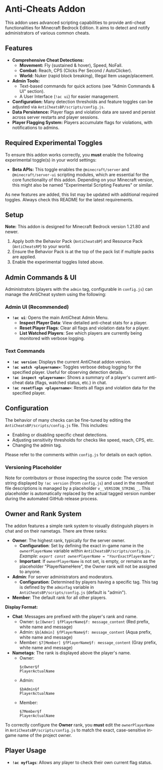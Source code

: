 # Anti-Cheats Addon

This addon uses advanced scripting capabilities to provide anti-cheat functionalities for Minecraft Bedrock Edition. It aims to detect and notify administrators of various common cheats.

## Features

*   **Comprehensive Cheat Detections:**
    *   **Movement:** Fly (sustained & hover), Speed, NoFall.
    *   **Combat:** Reach, CPS (Clicks Per Second / AutoClicker).
    *   **World:** Nuker (rapid block breaking), Illegal Item usage/placement.
*   **Admin Tools:**
    *   Text-based commands for quick actions (see "Admin Commands & UI" section).
    *   A User Interface (`!ac ui`) for easier management.
*   **Configuration:** Many detection thresholds and feature toggles can be adjusted via `AntiCheatsBP/scripts/config.js`.
*   **Data Persistence:** Player flags and violation data are saved and persist across server restarts and player sessions.
*   **Player Flagging System:** Players accumulate flags for violations, with notifications to admins.

## Required Experimental Toggles

To ensure this addon works correctly, you **must** enable the following experimental toggle(s) in your world settings:

*   **Beta APIs:** This toggle enables the `@minecraft/server` and `@minecraft/server-ui` scripting modules, which are essential for the core functionality of this addon. Depending on your Minecraft version, this might also be named "Experimental Scripting Features" or similar.

As new features are added, this list may be updated with additional required toggles. Always check this README for the latest requirements.

## Setup

**Note:** This addon is designed for Minecraft Bedrock version 1.21.80 and newer.

1.  Apply both the Behavior Pack (`AntiCheatsBP`) and Resource Pack (`AntiCheatsRP`) to your world.
2.  Ensure the Behavior Pack is at the top of the pack list if multiple packs are applied.
3.  Enable the experimental toggles listed above.

## Admin Commands & UI

Administrators (players with the `admin` tag, configurable in `config.js`) can manage the AntiCheat system using the following:

### Admin UI (Recommended)

*   **`!ac ui`**: Opens the main AntiCheat Admin Menu.
    *   **Inspect Player Data**: View detailed anti-cheat stats for a player.
    *   **Reset Player Flags**: Clear all flags and violation data for a player.
    *   **List Watched Players**: See which players are currently being monitored with verbose logging.

### Text Commands

*   **`!ac version`**: Displays the current AntiCheat addon version.
*   **`!ac watch <playername>`**: Toggles verbose debug logging for the specified player. Useful for observing detection details.
*   **`!ac inspect <playername>`**: Shows a summary of a player's current anti-cheat data (flags, watched status, etc.) in chat.
*   **`!ac resetflags <playername>`**: Resets all flags and violation data for the specified player.

## Configuration

The behavior of many checks can be fine-tuned by editing the `AntiCheatsBP/scripts/config.js` file. This includes:
*   Enabling or disabling specific cheat detections.
*   Adjusting sensitivity thresholds for checks like speed, reach, CPS, etc.
*   Changing the admin tag.

Please refer to the comments within `config.js` for details on each option.

### Versioning Placeholder
Note for contributors or those inspecting the source code: The version string displayed by `!ac version` (from `config.js`) and used in the manifest file descriptions is managed by a placeholder `v__VERSION_STRING__`. This placeholder is automatically replaced by the actual tagged version number during the automated GitHub release process.

## Owner and Rank System

The addon features a simple rank system to visually distinguish players in chat and on their nametags. There are three ranks:

*   **Owner**: The highest rank, typically for the server owner.
    *   **Configuration**: Set by defining the exact in-game name in the `ownerPlayerName` variable within `AntiCheatsBP/scripts/config.js`.
        *Example: `export const ownerPlayerName = "YourExactPlayerName";`*
    *   **Important**: If `ownerPlayerName` is not set, is empty, or remains as the placeholder "PlayerNameHere", the Owner rank will not be assigned to anyone.
*   **Admin**: For server administrators and moderators.
    *   **Configuration**: Determined by players having a specific tag. This tag is defined by the `adminTag` variable in `AntiCheatsBP/scripts/config.js` (default is "admin").
*   **Member**: The default rank for all other players.

**Display Format:**

*   **Chat**: Messages are prefixed with the player's rank and name.
    *   Owner: `§c[Owner] §fPlayerName§f: message_content` (Red prefix, white name and message)
    *   Admin: `§b[Admin] §fPlayerName§f: message_content` (Aqua prefix, white name and message)
    *   Member: `§7[Member] §fPlayerName§f: message_content` (Gray prefix, white name and message)
*   **Nametags**: The rank is displayed above the player's name.
    *   Owner:
        ```
        §cOwner§f
        PlayerActualName
        ```
    *   Admin:
        ```
        §bAdmin§f
        PlayerActualName
        ```
    *   Member:
        ```
        §7Member§f
        PlayerActualName
        ```

To correctly configure the **Owner** rank, you **must** edit the `ownerPlayerName` in `AntiCheatsBP/scripts/config.js` to match the exact, case-sensitive in-game name of the project owner.

## Player Usage

*   **`!ac myflags`**: Allows any player to check their own current flag status.
